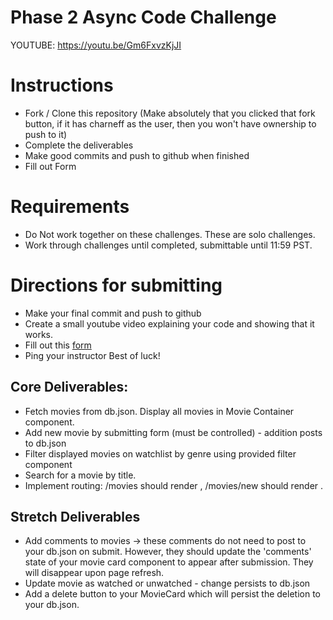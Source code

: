 # Phase 2 Async Code Challenge
YOUTUBE: https://youtu.be/Gm6FxvzKjJI

# Instructions
- Fork / Clone this repository (Make absolutely that you clicked that fork button, if it has charneff as the user, then you won't have ownership to push to it)
- Complete the deliverables
- Make good commits and push to github when finished
- Fill out Form

# Requirements
- Do Not work together on these challenges. These are solo challenges.
- Work through challenges until completed, submittable until 11:59 PST.

# Directions for submitting
- Make your final commit and push to github
- Create a small youtube video explaining your code and showing that it works.
- Fill out this [form](https://forms.gle/ueto431kq6dB7ySH7)
- Ping your instructor
Best of luck!

## Core Deliverables:
- Fetch movies from db.json. Display all movies in Movie Container component.
- Add new movie by submitting form (must be controlled) - addition posts to db.json
- Filter displayed movies on watchlist by genre using provided filter component
- Search for a movie by title.
- Implement routing: /movies should render <MovieContainer/>, /movies/new should render <MovieForm/>.

## Stretch Deliverables
- Add comments to movies -> these comments do not need to post to your db.json on submit. However, they should update the 'comments' state of your movie card component to appear after submission. They will disappear upon page refresh. 
- Update movie as watched or unwatched - change persists to db.json
- Add a delete button to your MovieCard which will persist the deletion to your db.json.

